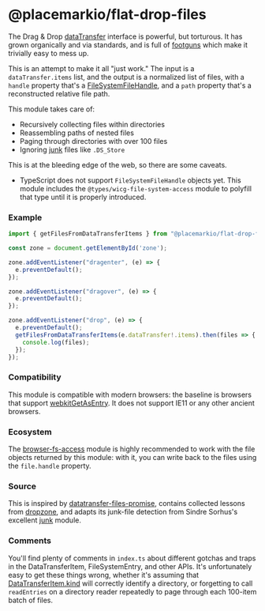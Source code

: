 # @placemarkio/flat-drop-files

The Drag & Drop [dataTransfer](https://developer.mozilla.org/en-US/docs/Web/API/DataTransfer)
interface is powerful, but torturous. It has grown organically and via standards,
and is full of [footguns](https://www.wordsense.eu/footguns/) which make it trivially
easy to mess up.

This is an attempt to make it all "just work." The input is a `dataTransfer.items`
list, and the output is a normalized list of files, with a `handle` property
that's a [FileSystemFileHandle](https://developer.mozilla.org/en-US/docs/Web/API/FileSystemFileHandle),
and a `path` property that's a reconstructed relative file path.

This module takes care of:

- Recursively collecting files within directories
- Reassembling paths of nested files
- Paging through directories with over 100 files
- Ignoring [junk](https://github.com/sindresorhus/junk) files like `.DS_Store`

This is at the bleeding edge of the web, so there are some caveats.

- TypeScript does not support `FileSystemFileHandle` objects yet. This module
  includes the `@types/wicg-file-system-access` module to polyfill that type until
  it is properly introduced.

### Example

```ts
import { getFilesFromDataTransferItems } from "@placemarkio/flat-drop-files";

const zone = document.getElementById('zone');

zone.addEventListener("dragenter", (e) => {
  e.preventDefault();
});

zone.addEventListener("dragover", (e) => {
  e.preventDefault();
});

zone.addEventListener("drop", (e) => {
  e.preventDefault();
  getFilesFromDataTransferItems(e.dataTransfer!.items).then(files => {
    console.log(files);
  });
});
```

### Compatibility

This module is compatible with modern browsers: the baseline is browsers
that support [webkitGetAsEntry](https://caniuse.com/mdn-api_datatransferitem_webkitgetasentry).
It does not support IE11 or any other ancient browsers.

### Ecosystem

The [browser-fs-access](https://github.com/GoogleChromeLabs/browser-fs-access) module
is highly recommended to work with the file objects returned by this module:
with it, you can write back to the files using the `file.handle` property.

### Source

This is inspired by [datatransfer-files-promise](https://github.com/anatol-grabowski/datatransfer-files-promise),
contains collected lessons from [dropzone](https://github.com/dropzone/dropzone),
and adapts its junk-file detection from Sindre Sorhus's excellent [junk](https://github.com/sindresorhus/junk) module.

### Comments

You'll find plenty of comments in `index.ts` about different gotchas and traps in the DataTransferItem, FileSystemEntry, and other APIs. It's unfortunately easy to get these things wrong, whether it's assuming that [DataTransferItem.kind](https://developer.mozilla.org/en-US/docs/Web/API/DataTransferItem/kind) will correctly identify a directory, or forgetting to call `readEntries` on a directory reader repeatedly to page through each 100-item batch of files.
